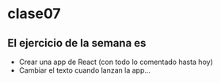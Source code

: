 # clase07

## El ejercicio de la semana es

* Crear una app de React (con todo lo comentado hasta hoy)
* Cambiar el texto cuando lanzan la app...